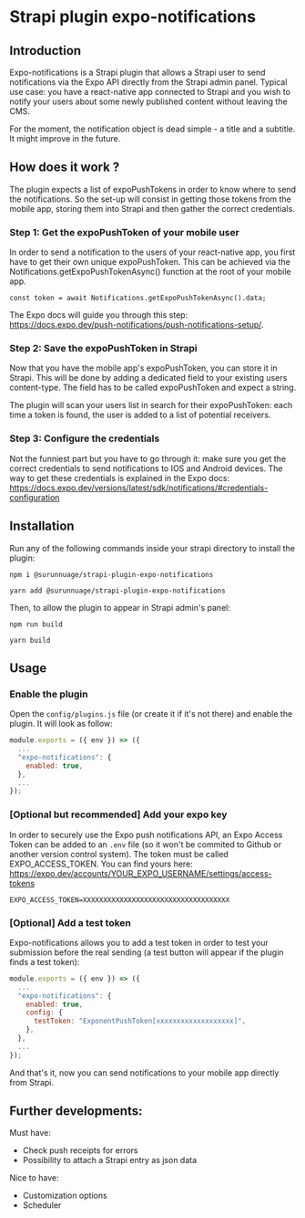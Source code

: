 # Strapi plugin expo-notifications

## Introduction

Expo-notifications is a Strapi plugin that allows a Strapi user to send notifications via the Expo API directly from the Strapi admin panel. Typical use case: you have a react-native app connected to Strapi and you wish to notify your users about some newly published content without leaving the CMS.

For the moment, the notification object is dead simple - a title and a subtitle. It might improve in the future.

## How does it work ?

The plugin expects a list of expoPushTokens in order to know where to send the notifications. So the set-up will consist in getting those tokens from the mobile app, storing them into Strapi and then gather the correct credentials.

### Step 1: Get the expoPushToken of your mobile user

In order to send a notification to the users of your react-native app, you first have to get their own unique expoPushToken. This can be achieved via the Notifications.getExpoPushTokenAsync() function at the root of your mobile app.

```
const token = await Notifications.getExpoPushTokenAsync().data;
```

The Expo docs will guide you through this step: https://docs.expo.dev/push-notifications/push-notifications-setup/.

### Step 2: Save the expoPushToken in Strapi

Now that you have the mobile app's expoPushToken, you can store it in Strapi. This will be done by adding a dedicated field to your existing users content-type. The field has to be called expoPushToken and expect a string.

The plugin will scan your users list in search for their expoPushToken: each time a token is found, the user is added to a list of potential receivers.

### Step 3: Configure the credentials

Not the funniest part but you have to go through it: make sure you get the correct credentials to send notifications to IOS and Android devices. The way to get these credentials is explained in the Expo docs: https://docs.expo.dev/versions/latest/sdk/notifications/#credentials-configuration

## Installation

Run any of the following commands inside your strapi directory to install the plugin:

```
npm i @surunnuage/strapi-plugin-expo-notifications

yarn add @surunnuage/strapi-plugin-expo-notifications
```

Then, to allow the plugin to appear in Strapi admin's panel:

```
npm run build

yarn build
```

## Usage

### Enable the plugin

Open the `config/plugins.js` file (or create it if it's not there) and enable the plugin. It will look as follow:

```js
module.exports = ({ env }) => ({
  ...
  "expo-notifications": {
    enabled: true,
  },
  ...
});
```

### [Optional but recommended] Add your expo key

In order to securely use the Expo push notifications API, an Expo Access Token can be added to an `.env` file (so it won't be commited to Github or another version control system). The token must be called EXPO_ACCESS_TOKEN. You can find yours here: https://expo.dev/accounts/YOUR_EXPO_USERNAME/settings/access-tokens

```
EXPO_ACCESS_TOKEN=XXXXXXXXXXXXXXXXXXXXXXXXXXXXXXXXXXXX
```

### [Optional] Add a test token

Expo-notifications allows you to add a test token in order to test your submission before the real sending (a test button will appear if the plugin finds a test token):

```js
module.exports = ({ env }) => ({
  ...
  "expo-notifications": {
    enabled: true,
    config: {
      testToken: "ExponentPushToken[xxxxxxxxxxxxxxxxxxx]",
    },
  },
  ...
});
```

And that's it, now you can send notifications to your mobile app directly from Strapi.

## Further developments:

Must have:

- Check push receipts for errors
- Possibility to attach a Strapi entry as json data

Nice to have:

- Customization options
- Scheduler
